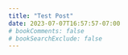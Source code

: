 ```yaml
---
title: "Test Post"
date: 2023-07-07T16:57:57-07:00
# bookComments: false
# bookSearchExclude: false
---
```

